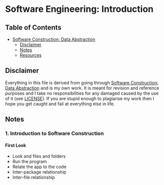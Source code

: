 # Software Engineering: Introduction

## Table of Contents

* [Software Construction: Data Abstraction](#software-construction-data-abstraction)
  * [Disclaimer](#disclaimer)
  * [Notes](#notes)
  * [Resources](#resources)

## Disclaimer

Everything in this file is derived from going through [Software Construction: Data Abstraction](https://www.edx.org/course/software-construction-data-abstraction-ubcx-softconst1x) and is my own work. It is meant for revision and reference purposes and I take no responsibilities for any damaged caused by the use of it (see [LICENSE](https://github.com/honmanyau/study-notes/blob/master/LICENSE.md)). If you are stupid enough to plagiarise my work then I hope you get caught and fail at everything else in life.

## Notes

### 1. Introduction to Software Construction

#### First Look

* Look and files and folders
* Run the program
* Relate the app to the code
* Inter-package relationship
* Inter-file relationship
